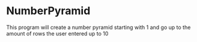 # NumberPyramid
This program will create a number pyramid starting with 1 and go up to the amount of rows the user entered up to 10
